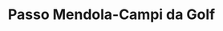 ---
name: Mendola
title: Passo Mendola-Campi da Golf
region: Trentino-Alto Adige
country: Italia
group: Val di Non
---
